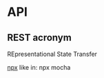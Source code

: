 # API

## REST acronym
REpresentational
State
Transfer

[npx](https://blog.scottlogic.com/2018/04/05/npx-the-npm-package-runner.html)
like in: npx mocha